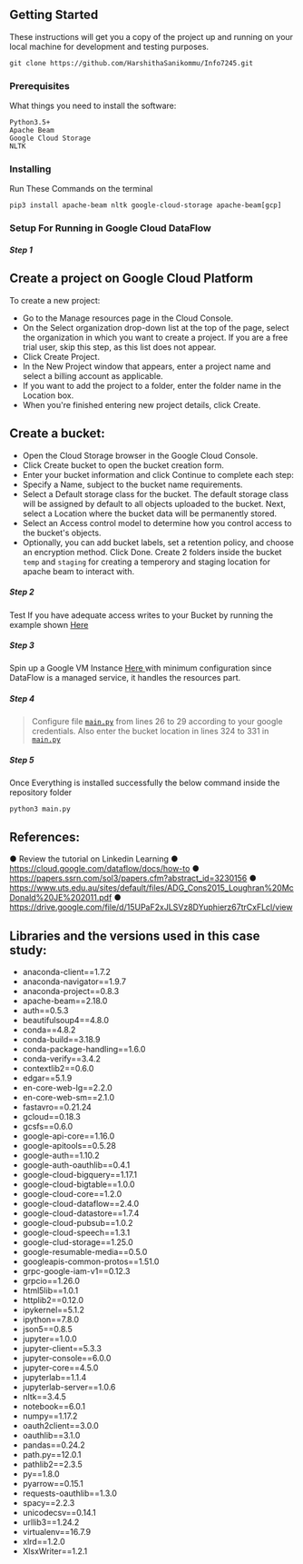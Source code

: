 ## Getting Started

These instructions will get you a copy of the project up and running on your local machine for development and testing purposes.

```
git clone https://github.com/HarshithaSanikommu/Info7245.git

```

### Prerequisites

What things you need to install the software:

```
Python3.5+
Apache Beam
Google Cloud Storage
NLTK
```

### Installing

Run These Commands on the terminal
```
pip3 install apache-beam nltk google-cloud-storage apache-beam[gcp]
```

### Setup For Running in Google Cloud DataFlow
##### Step 1
## Create a project on Google Cloud Platform ##
To create a new project:
 - Go to the Manage resources page in the Cloud Console.
 - On the Select organization drop-down list at the top of the page, select the organization in which you want to create a project. If    you are a free trial user, skip this step, as this list does not appear.
 - Click Create Project.
 - In the New Project window that appears, enter a project name and select a billing account as applicable.
 - If you want to add the project to a folder, enter the folder name in the Location box.
 - When you're finished entering new project details, click Create.
 
## Create a bucket: ##
 - Open the Cloud Storage browser in the Google Cloud Console. 
 - Click Create bucket to open the bucket creation form.
 - Enter your bucket information and click Continue to complete each step:
 - Specify a Name, subject to the bucket name requirements.
 - Select a Default storage class for the bucket. The default storage class will be assigned by default to all objects uploaded to the bucket. Next, select a Location where the bucket data will be permanently stored.
 - Select an Access control model to determine how you control access to the bucket's objects.
 - Optionally, you can add bucket labels, set a retention policy, and choose an encryption method. Click Done.
Create 2 folders inside the bucket `temp` and `staging` for creating a temperory and staging location for apache beam to interact with.

##### Step 2
Test If you have adequate access writes to your Bucket by running the example shown <a href='https://googleapis.dev/python/storage/latest/index.html#example-usage'>Here</a>
##### Step 3
Spin up a Google VM Instance <a href='https://console.cloud.google.com/compute/instances'> Here </a> with minimum configuration since DataFlow is a managed service, it handles the resources part.
##### Step 4
> Configure file <a href="https://github.com/HarshithaSanikommu/Caseone/main.py">`main.py`</a> from lines 26 to 29 according to your google credentials. Also enter the bucket location in lines 324 to 331 in <a href="https://github.com/HarshithaSanikommu/Caseone/main.py">`main.py`</a>
##### Step 5
Once Everything is installed successfully the below command inside the repository folder
```
python3 main.py
```

## References: ##

● Review the tutorial on Linkedin Learning 
● https://cloud.google.com/dataflow/docs/how-to
● https://papers.ssrn.com/sol3/papers.cfm?abstract_id=3230156 
● https://www.uts.edu.au/sites/default/files/ADG_Cons2015_Loughran%20McDonald%20JE%202011.pdf 
● https://drive.google.com/file/d/15UPaF2xJLSVz8DYuphierz67trCxFLcl/view  

## Libraries and the versions used in this case study: ##
 * anaconda-client==1.7.2
 * anaconda-navigator==1.9.7
 * anaconda-project==0.8.3
 * apache-beam==2.18.0
 * auth==0.5.3
 * beautifulsoup4==4.8.0
 * conda==4.8.2
 * conda-build==3.18.9
 * conda-package-handling==1.6.0
 * conda-verify==3.4.2
 * contextlib2==0.6.0
 * edgar==5.1.9
 * en-core-web-lg==2.2.0
 * en-core-web-sm==2.1.0
 * fastavro==0.21.24
 * gcloud==0.18.3
 * gcsfs==0.6.0
 * google-api-core==1.16.0
 * google-apitools==0.5.28
 * google-auth==1.10.2
 * google-auth-oauthlib==0.4.1
 * google-cloud-bigquery==1.17.1
 * google-cloud-bigtable==1.0.0
 * google-cloud-core==1.2.0
 * google-cloud-dataflow==2.4.0
 * google-cloud-datastore==1.7.4
 * google-cloud-pubsub==1.0.2
 * google-cloud-speech==1.3.1
 * google-clud-storage==1.25.0
 * google-resumable-media==0.5.0
 * googleapis-common-protos==1.51.0
 * grpc-google-iam-v1==0.12.3
 * grpcio==1.26.0
 * html5lib==1.0.1
 * httplib2==0.12.0
 * ipykernel==5.1.2
 * ipython==7.8.0
 * json5==0.8.5
 * jupyter==1.0.0
 * jupyter-client==5.3.3
 * jupyter-console==6.0.0
 * jupyter-core==4.5.0
 * jupyterlab==1.1.4
 * jupyterlab-server==1.0.6
 * nltk==3.4.5
 * notebook==6.0.1
 * numpy==1.17.2
 * oauth2client==3.0.0
 * oauthlib==3.1.0
 * pandas==0.24.2
 * path.py==12.0.1
 * pathlib2==2.3.5
 * py==1.8.0
 * pyarrow==0.15.1
 * requests-oauthlib==1.3.0
 * spacy==2.2.3
 * unicodecsv==0.14.1
 * urllib3==1.24.2
 * virtualenv==16.7.9
 * xlrd==1.2.0
 * XlsxWriter==1.2.1
